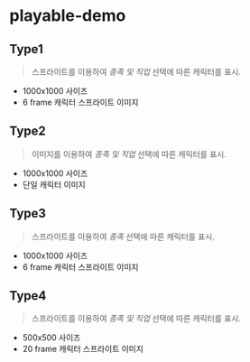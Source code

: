 # playable-demo

## Type1
> 스프라이트를 이용하여 *종족 및 직업* 선택에 따른 캐릭터를 표시.
- 1000x1000 사이즈
- 6 frame 캐릭터 스프라이트 이미지

## Type2
> 이미지를 이용하여 *종족 및 직업* 선택에 따른 캐릭터를 표시.
- 1000x1000 사이즈
- 단일 캐릭터 이미지

## Type3
> 스프라이트를 이용하여 *종족* 선택에 따른 캐릭터를 표시.
- 1000x1000 사이즈
- 6 frame 캐릭터 스프라이트 이미지

## Type4
> 스프라이트를 이용하여 *종족 및 직업* 선택에 따른 캐릭터를 표시.
- 500x500 사이즈
- 20 frame 캐릭터 스프라이트 이미지